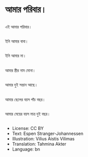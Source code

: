 # আমার পরিবার।

##
এই আমার পরিবার।

##
ইনি আমার বাবা।

##
ইনি আমার মা।

##
আমার স্ত্রীর নাম মোনা।

##
আমার দুই সন্তান আছে।

##
আমার ছেলের বয়স পাঁচ বছর।

##
আমার মেয়ের বয়স মাত্র দুই বছর।

##
* License: CC BY
* Text: Espen Stranger-Johannessen
* Illustration: Vilius Aistis Vilimas
* Translation: Tahmina Akter
* Language: bn
